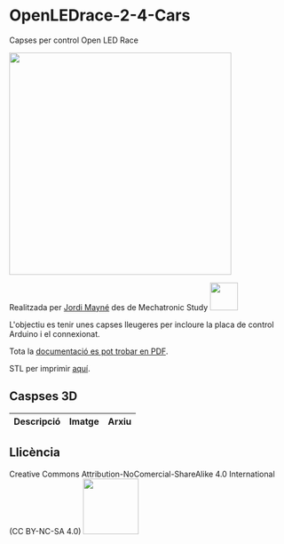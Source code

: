 # OpenLEDrace-2-4-Cars

Capses per control Open LED Race 

<img src="Imatges/Capses24.jpg" width="400" />

Realitzada per [Jordi Mayné](https://github.com/maynej) des de Mechatronic Study <img src="Imatges/Logo3senseFons.png" width="50" />

L'objectiu es tenir unes capses lleugeres per incloure la placa de control Arduino i el connexionat.

Tota la [documentació es pot trobar en PDF](https://github.com/maynej/OpenLEDrace24cars/tree/main/DOC).

STL per imprimir [aquí](https://github.com/maynej/OpenLEDrace24cars/tree/main/STL_SMARTHOME).

## Caspses 3D 
  
Descripció         | Imatge          | Arxiu         
------------- | ------------- | ------------- 



## Llicència

Creative Commons Attribution-NoComercial-ShareAlike 4.0 International (CC BY-NC-SA 4.0)  <img src="Imatges/CC.png" width="100" />
